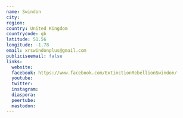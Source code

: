 ```yaml
---
name: Swindon
city:
region:
country: United Kingdom
countrycode: gb
latitude: 51.56
longitude: -1.78
email: xrswindonplus@gmail.com
publiciseemail: false
links:
  website:
  facebook: https://www.facebook.com/ExtinctionRebellionSwindon/
  youtube:
  twitter:
  instagram:
  diaspora:
  peertube:
  mastodon:
---
```

